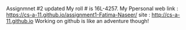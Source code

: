 Assignmnet #2 updated
My roll # is 16L-4257.
My Ppersonal web link : https://cs-a-11.github.io/assignment1-Fatima-Naseer/
site : http://cs-a-11.github.io
Working on github is like an adventure though!
